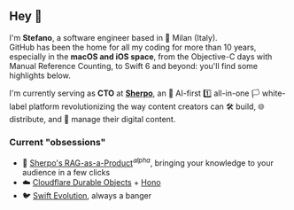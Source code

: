 ## Hey 👋

I'm **Stefano**, a software engineer based in :round_pushpin: Milan (Italy).  
GitHub has been the home for all my coding for more than 10 years, especially in the **macOS and iOS space**, from the Objective-C days with Manual Reference Counting, to Swift 6 and beyond: you'll find some highlights below.

I'm currently serving as **CTO** at [**Sherpo**](https://sherpo.io), an :robot: AI-first :one: all-in-one :white_flag: white-label platform revolutionizing the way content creators can :hammer_and_wrench: build, :globe_with_meridians: distribute, and :briefcase: manage their digital content. 

### Current "obsessions"
- :speech_balloon: [Sherpo's RAG-as-a-Product](https://dash.sherpo.io)<sup>_⍺lpha_</sup>, bringing your knowledge to your audience in a few clicks
- :cloud: [Cloudflare Durable Objects](https://developers.cloudflare.com/durable-objects) + [Hono](https://hono.dev)
- :bird: [Swift Evolution](https://www.swift.org/swift-evolution), always a banger
